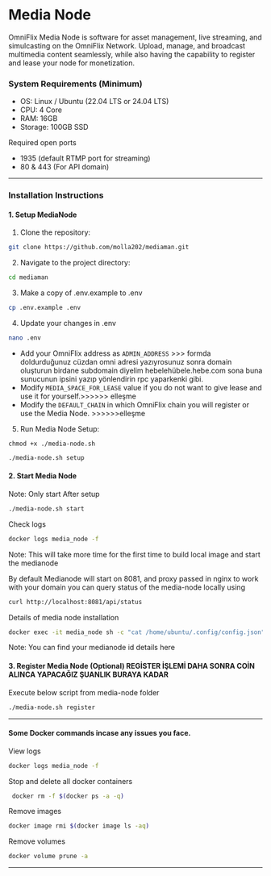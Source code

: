 # Media Node
OmniFlix Media Node is software for asset management, live streaming, and simulcasting on the OmniFlix Network. Upload, manage, and broadcast multimedia content seamlessly, while also having the capability to register and lease your node for monetization.

### System  Requirements (Minimum)
- OS: Linux / Ubuntu (22.04 LTS or 24.04 LTS)
- CPU: 4 Core
- RAM: 16GB
- Storage: 100GB SSD

Required open ports
- 1935 (default RTMP port for streaming)
- 80 & 443 (For API domain)


---

### Installation Instructions
#### 1. Setup MediaNode
1. Clone the repository:
```bash
git clone https://github.com/molla202/mediaman.git
```

2. Navigate to the project directory:
```bash
cd mediaman
```

3. Make a copy of .env.example to .env
```bash
cp .env.example .env
```

4. Update your changes in .env
```bash
nano .env
```
- Add your OmniFlix address as `ADMIN_ADDRESS` >>> formda doldurduğunuz cüzdan omni adresi yazıyrosunuz sonra domain oluşturun birdane subdomain diyelim hebelehübele.hebe.com sona buna sunucunun ipsini yazıp yönlendirin rpc yaparkenki gibi.
- Modify `MEDIA_SPACE_FOR_LEASE` value if you do not want to give lease and use it for yourself.>>>>>> elleşme
- Modify the `DEFAULT_CHAIN` in which OmniFlix chain you will register or use the Media Node.  >>>>>>elleşme

5. Run Media Node Setup:
```
chmod +x ./media-node.sh
```
```bash
./media-node.sh setup
```

#### 2. Start Media Node
Note: Only start After setup
```bash
./media-node.sh start
```
Check logs

```bash
docker logs media_node -f
```

Note: This will take more time for the first time to build local image and start the medianode

By default Medianode will start on 8081, and proxy passed in nginx to work with your domain
you can query status of the media-node locally using
```bash
curl http://localhost:8081/api/status
```

Details of media node installation

```bash
docker exec -it media_node sh -c "cat /home/ubuntu/.config/config.json"
```
Note: You can find your medianode id details here

#### 3. Register Media Node (Optional)  REGİSTER İŞLEMİ DAHA SONRA COİN ALINCA YAPACAĞIZ ŞUANLIK BURAYA KADAR
Execute below script from media-node folder
```bash
./media-node.sh register
```
---


#### Some Docker commands incase any issues you face.

View logs

```bash
docker logs media_node -f
```
Stop and delete all docker containers
```bash
 docker rm -f $(docker ps -a -q) 
``` 
Remove images
```bash
docker image rmi $(docker image ls -aq)
```
Remove volumes
```bash
docker volume prune -a
```

---
